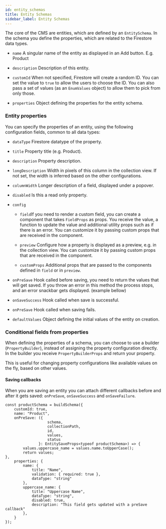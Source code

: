 ```yaml
---
id: entity_schemas
title: Entity Schemas
sidebar_label: Entity Schemas
---
```


The core of the CMS are entities, which are defined by an `EntitySchema`. In the
schema you define the properties, which are related to the Firestore data types.

- `name` A singular name of the entity as displayed in an Add button. E.g.
  Product

- `description` Description of this entity.

- `customId` When not specified, Firestore will create a random ID. You can set
  the value to `true` to allow the users to choose the ID. You can also pass a
  set of values (as an `EnumValues` object) to allow them to pick from only
  those.

- `properties` Object defining the properties for the entity schema.

### Entity properties

You can specify the properties of an entity, using the following configuration
fields, common to all data types:

* `dataType` Firestore datatype of the property.

* `title` Property title (e.g. Product).

* `description` Property description.

* `longDescription` Width in pixels of this column in the collection view. If
  not set, the width is inferred based on the other configurations.

* `columnWidth` Longer description of a field, displayed under a popover.

* `disabled` Is this a read only property.

* `config`
    * `field`If you need to render a custom field, you can create a component
      that takes `FieldProps` as props. You receive the value, a function to
      update the value and additional utility props such as if there is an
      error. You can customize it by passing custom props that are received in
      the component.

    * `preview` Configure how a property is displayed as a preview, e.g. in the
      collection view. You can customize it by passing custom props that are
      received in the component.

    * `customProps` Additional props that are passed to the components defined
      in `field`
      or in `preview`.


* `onPreSave` Hook called before saving, you need to return the values that will
  get saved. If you throw an error in this method the process stops, and an
  error snackbar gets displayed. (example bellow)

* `onSaveSuccess` Hook called when save is successful.

* `onPreSave` Hook called when saving fails.

* `defaultValues` Object defining the initial values of the entity on creation.

### Conditional fields from properties

When defining the properties of a schema, you can choose to use a builder
(`PropertyBuilder`), instead of assigning the property configuration directly.
In the builder you receive `PropertyBuilderProps` and return your property.

This is useful for changing property configurations like available values on the
fly, based on other values.


#### Saving callbacks

When you are saving an entity you can attach different callbacks before and
after it gets saved: `onPreSave`, `onSaveSuccess` and `onSaveFailure`.

```
const productSchema = buildSchema({
    customId: true,
    name: "Product",
    onPreSave: ({
                   schema,
                   collectionPath,
                   id,
                   values,
                   status
               }: EntitySaveProps<typeof productSchema>) => {
        values.uppercase_name = values.name.toUpperCase();
        return values;
},
    properties: {
        name: {
            title: "Name",
            validation: { required: true },
            dataType: "string"
        },
        uppercase_name: {
            title: "Uppercase Name",
            dataType: "string",
            disabled: true,
            description: "This field gets updated with a preSave callback"
        },
    }
});

```


